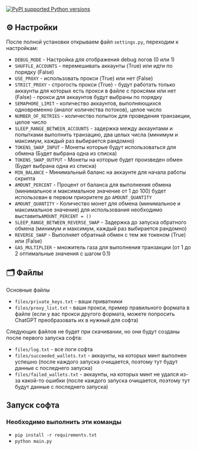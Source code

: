 [![PyPI supported Python versions](https://img.shields.io/pypi/pyversions/better-automation.svg)](https://www.python.org/downloads/release/python-3116/)
## ⚙️ Настройки
После полной установки открываем файл `settings.py`, переходим к настройкам:
+ `DEBUG_MODE` - Настройка для отображения debug логов (0 или 1)
+ `SHUFFLE_ACCOUNTS` - перемешивать аккаунты (True) или идти по порядку (False)
+ `USE_PROXY` - использовать прокси (True) или нет (False)
+ `STRICT_PROXY` - строгость прокси (True) - будут работать только аккаунты для которых есть прокси в файле с проксями или нет (False) - прокси для аккаунтов будут выбраны по порядку
+ `SEMAPHORE_LIMIT` - количество аккаунтов, выполняющихся одновременно (аналог количества потоков), целое число
+ `NUMBER_OF_RETRIES` - количество попыток для проведения транзакции, целое число
+ `SLEEP_RANGE_BETWEEN_ACCOUNTS` - задержка между аккаунтами и попытками выполнить транзацию, два целых числа (минимум и максимум, каждый раз выбирается рандомно)
+ `TOKENS_SWAP_INPUT` - Монеты которые будут использоваться для обмена (Будет выбрана одна из списка) 
+ `TOKENS_SWAP_OUTPUT` - Монеты на которые будет произведен обмен (Будет выбрана одна из списка) 
+ `MIN_BALANCE` - Минимальный баланс на аккаунте для начала работы скрипта
+ `AMOUNT_PERCENT` - Процент от баланса для выполнения обмена (минимальное и максимальное значение от 1 до 100) будет использован в первом приоритете до `AMOUNT_QUANTITY`
+ `AMOUNT_QUANTITY` - Количество монет для обмена (минимальное и максимальное значение) для использования необходимо выставить`AMOUNT_PERCENT = ()`
+ `SLEEP_RANGE_BETWEEN_REVERSE_SWAP` - Задержка до запуска обратного обмена (минимум и максимум, каждый раз выбирается рандомно)
+ `REVERSE_SWAP` - Выполняет обратный обмен с тем же токеном (True) или (False)
+ `GAS_MULTIPLIER` - множитель газа для выполнения транзакции  (от 1 до 2 оптимальные значения с шагом 0.1)

## 🗂 Файлы
Основные файлы
+ `files/private_keys.txt` - ваши приватники
+ `files/proxy_list.txt` - ваши прокси, пример правильного формата в файле (если у вас прокси другого формата, можете попросить ChatGPT преобразовать их в нужный для софта)

Следующих файлов не будет при скачивании, но они будут созданы после первого запуска софта:
+ `files/log.txt` - все логи софта
+ `files/succeeded_wallets.txt` - аккаунты, на которых минт выполнен успешно (после каждого запуска очищается, поэтому тут будут данные с последнего запуска)
+ `files/failed_wallets.txt` - аккаунты, на которых минт не удался из-за какой-то ошибки (после каждого запуска очищается, поэтому тут будут данные с последнего запуска)

## Запуск софта
### Необходимо выполнить эти команды
- `pip install -r requirements.txt`
- `python main.py`